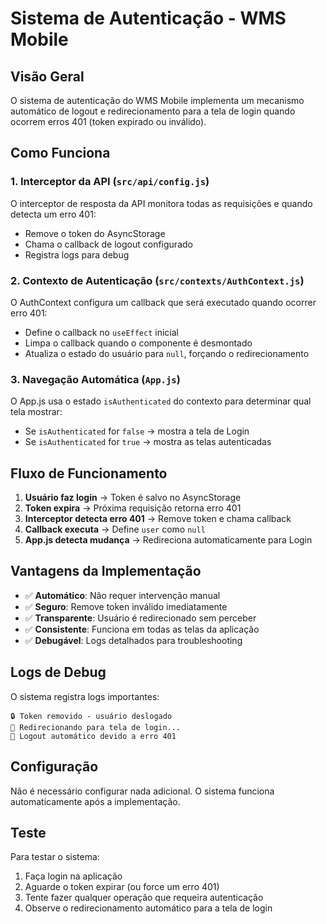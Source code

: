 # Sistema de Autenticação - WMS Mobile

## Visão Geral

O sistema de autenticação do WMS Mobile implementa um mecanismo automático de logout e redirecionamento para a tela de login quando ocorrem erros 401 (token expirado ou inválido).

## Como Funciona

### 1. Interceptor da API (`src/api/config.js`)

O interceptor de resposta da API monitora todas as requisições e quando detecta um erro 401:

- Remove o token do AsyncStorage
- Chama o callback de logout configurado
- Registra logs para debug

### 2. Contexto de Autenticação (`src/contexts/AuthContext.js`)

O AuthContext configura um callback que será executado quando ocorrer erro 401:

- Define o callback no `useEffect` inicial
- Limpa o callback quando o componente é desmontado
- Atualiza o estado do usuário para `null`, forçando o redirecionamento

### 3. Navegação Automática (`App.js`)

O App.js usa o estado `isAuthenticated` do contexto para determinar qual tela mostrar:

- Se `isAuthenticated` for `false` → mostra a tela de Login
- Se `isAuthenticated` for `true` → mostra as telas autenticadas

## Fluxo de Funcionamento

1. **Usuário faz login** → Token é salvo no AsyncStorage
2. **Token expira** → Próxima requisição retorna erro 401
3. **Interceptor detecta erro 401** → Remove token e chama callback
4. **Callback executa** → Define `user` como `null`
5. **App.js detecta mudança** → Redireciona automaticamente para Login

## Vantagens da Implementação

- ✅ **Automático**: Não requer intervenção manual
- ✅ **Seguro**: Remove token inválido imediatamente
- ✅ **Transparente**: Usuário é redirecionado sem perceber
- ✅ **Consistente**: Funciona em todas as telas da aplicação
- ✅ **Debugável**: Logs detalhados para troubleshooting

## Logs de Debug

O sistema registra logs importantes:

```
🔒 Token removido - usuário deslogado
🔄 Redirecionando para tela de login...
🔄 Logout automático devido a erro 401
```

## Configuração

Não é necessário configurar nada adicional. O sistema funciona automaticamente após a implementação.

## Teste

Para testar o sistema:

1. Faça login na aplicação
2. Aguarde o token expirar (ou force um erro 401)
3. Tente fazer qualquer operação que requeira autenticação
4. Observe o redirecionamento automático para a tela de login
